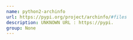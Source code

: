 ```yaml
---
name: python2-archinfo
url: https://pypi.org/project/archinfo/#files
description: UNKNOWN URL : https://pypi.
group: None
---
```

